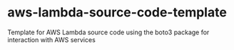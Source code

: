 # aws-lambda-source-code-template
Template for AWS Lambda source code using the boto3 package for interaction with AWS services
